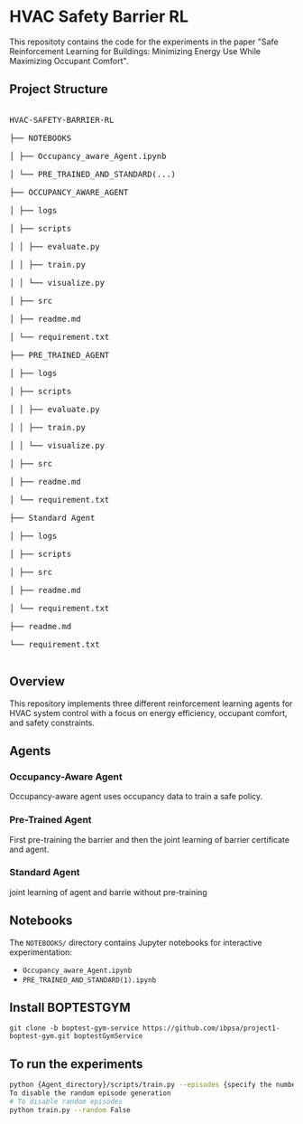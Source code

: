 # HVAC Safety Barrier RL
This repositoty contains the code for the experiments in the paper "Safe Reinforcement Learning for Buildings:
Minimizing Energy Use While Maximizing Occupant Comfort".  

## Project Structure
<pre>

HVAC-SAFETY-BARRIER-RL

├── NOTEBOOKS

│ ├── Occupancy_aware_Agent.ipynb

│ └── PRE_TRAINED_AND_STANDARD(...)

├── OCCUPANCY_AWARE_AGENT

│ ├── logs

│ ├── scripts

│ │ ├── evaluate.py

│ │ ├── train.py

│ │ └── visualize.py

│ ├── src

│ ├── readme.md

│ └── requirement.txt

├── PRE_TRAINED_AGENT

│ ├── logs

│ ├── scripts

│ │ ├── evaluate.py

│ │ ├── train.py

│ │ └── visualize.py

│ ├── src

│ ├── readme.md

│ └── requirement.txt

├── Standard Agent

│ ├── logs

│ ├── scripts

│ ├── src

│ ├── readme.md

│ └── requirement.txt

├── readme.md

└── requirement.txt

</pre>
## Overview

This repository implements three different reinforcement learning agents for HVAC system control with a focus on energy efficiency, occupant comfort, and safety constraints.
## Agents

### Occupancy-Aware Agent

Occupancy-aware agent uses occupancy data to train a safe policy.

### Pre-Trained Agent

First pre-training the barrier and then the joint learning of barrier certificate and agent. 
### Standard Agent
joint learning of agent and barrie without pre-training

## Notebooks

The `NOTEBOOKS/` directory contains Jupyter notebooks for interactive experimentation:
- `Occupancy_aware_Agent.ipynb`
- `PRE_TRAINED_AND_STANDARD(1).ipynb`
## Install BOPTESTGYM
```
git clone -b boptest-gym-service https://github.com/ibpsa/project1-boptest-gym.git boptestGymService
```
## To run the experiments 

```bash
python {Agent_directory}/scripts/train.py --episodes {specify the number} --length {specify the number} --step_period {specify the number} --barrier_only {specify the number}# Clone the repository
To disable the random episode generation
# To disable random episodes
python train.py --random False

